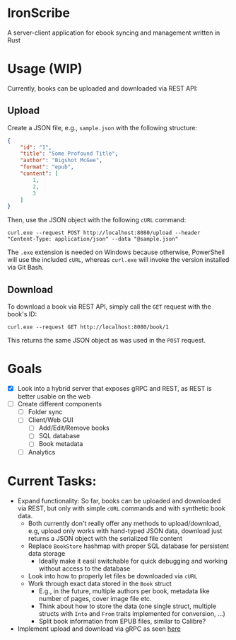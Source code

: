 # IronScribe
A server-client application for ebook syncing and management written in Rust

# Usage (WIP)
Currently, books can be uploaded and downloaded via REST API:

## Upload
Create a JSON file, e.g., `sample.json` with the following structure:
```json
{
    "id": "1",
    "title": "Some Profound Title",
    "author": "Bigshot McGee",
    "format": "epub",
    "content": [
        1,
        2,
        3
    ]
}
```
Then, use the JSON object with the following `cURL` command:

```
curl.exe --request POST http://localhost:8080/upload --header "Content-Type: application/json" --data "@sample.json"
```
The `.exe` extension is needed on Windows because otherwise, PowerShell will use the included `cURL`, whereas `curl.exe` will invoke the version installed via Git Bash.

## Download
To download a book via REST API, simply call the `GET` request with the book's ID:
```
curl.exe --request GET http://localhost:8080/book/1
```
This returns the same JSON object as was used in the `POST` request.

# Goals
- [x] Look into a hybrid server that exposes gRPC and REST, as REST is better usable on the web
- [ ] Create different components
    - [ ] Folder sync
    - [ ] Client/Web GUI
        - [ ] Add/Edit/Remove books
        - [ ] SQL database
        - [ ] Book metadata
    - [ ] Analytics

# Current Tasks:
- Expand functionality: So far, books can be uploaded and downloaded via REST, but only with simple `cURL` commands and with synthetic book data.
    - Both currently don't really offer any methods to upload/download, e.g, upload only works with hand-typed JSON data, download just returns a JSON object with the serialized file content
    - Replace `BookStore` hashmap with proper SQL database for persistent data storage
        - Ideally make it easil switchable for quick debugging and working without access to the database
    - Look into how to properly let files be downloaded via `cURL`
    - Work through exact data stored in the `Book` struct
        - E.g., in the future, multiple authors per book, metadata like number of pages, cover image file etc.
        - Think about how to store the data (one single struct, multiple structs with `Into` and `From` traits implemented for conversion, ...)
        - Split book information from EPUB files, similar to Calibre?
- Implement upload and download via gRPC as seen [here](https://github.com/optimumood/grpc-file-transfer-rust)
